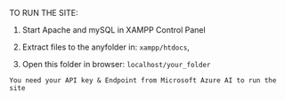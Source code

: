 TO RUN THE SITE: 

1. Start Apache and mySQL in XAMPP Control Panel

2. Extract files to the anyfolder in: `xampp/htdocs`, 

3. Open this folder in browser: `localhost/your_folder` 

`You need your API key & Endpoint from Microsoft Azure AI to run the site`
